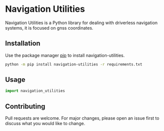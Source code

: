 # Navigation Utilities

Navigation Utilities is a Python library for dealing with driverless navigation systems, it is focused on gnss coordinates.

## Installation

Use the package manager [pip](https://pip.pypa.io/en/stable/) to install navigation-utilities.

```bash
python -m pip install navigation-utilities -r requirements.txt
```

## Usage

```python
import navigation_utilities
```

## Contributing

Pull requests are welcome. For major changes, please open an issue first
to discuss what you would like to change.